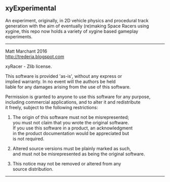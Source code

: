 xyExperimental
-------

An experiment, originally, in 2D vehicle physics and procedural track
generation with the aim of eventually (re)making Space Racers using
xygine, this repo now holds a variety of xygine based gameplay experiments.


-----------------------------------------------------------------------

Matt Marchant 2016  
http://trederia.blogspot.com  

xyRacer - Zlib license.  

This software is provided 'as-is', without any express or  
implied warranty. In no event will the authors be held  
liable for any damages arising from the use of this software.  

Permission is granted to anyone to use this software for any purpose,  
including commercial applications, and to alter it and redistribute  
it freely, subject to the following restrictions:  

1. The origin of this software must not be misrepresented;  
you must not claim that you wrote the original software.  
If you use this software in a product, an acknowledgment  
in the product documentation would be appreciated but  
is not required.  

2. Altered source versions must be plainly marked as such,  
and must not be misrepresented as being the original software.  

3. This notice may not be removed or altered from any  
source distribution.  

-----------------------------------------------------------------------